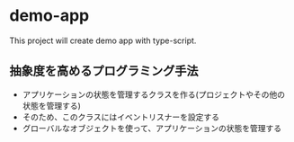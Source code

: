 # demo-app
This project will create demo app with type-script.

## 抽象度を高めるプログラミング手法

* アプリケーションの状態を管理するクラスを作る(プロジェクトやその他の状態を管理する)
* そのため、このクラスにはイベントリスナーを設定する
* グローバルなオブジェクトを使って、アプリケーションの状態を管理する

